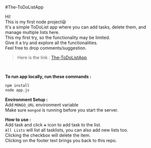 
#The-ToDoListApp

Hi!<br>
This is my first node project😃<br>
It's a simple ToDoList app where you can add tasks, delete them, and manage multiple lists here.<br>
This my first try, so the functionality may be limited.<br>
Give it a try and explore all the functionalities.<br>
Feel free to drop comments/suggestion.<br>


>Here is the link : [The-ToDoListApp](https://the-todolistapp.onrender.com/ "https://the-todolistapp.onrender.com/")


<br>

**To run app locally, run these commands :**
```bash
npm install
node app.js
```
**Environment Setup :**<br>
Add `MONGO_URL` environment variable<br>
Make sure `mongod` is running before you start the server.<br>

**How to use :**<br>
Add task and click `➕` icon to add task to the list.<br>
`All Lists` will list all tasklists, you can also add new lists too.<br>
Clicking the checkbox will delete the item.<br>
Clicking on the footer text brings you back to this repo.